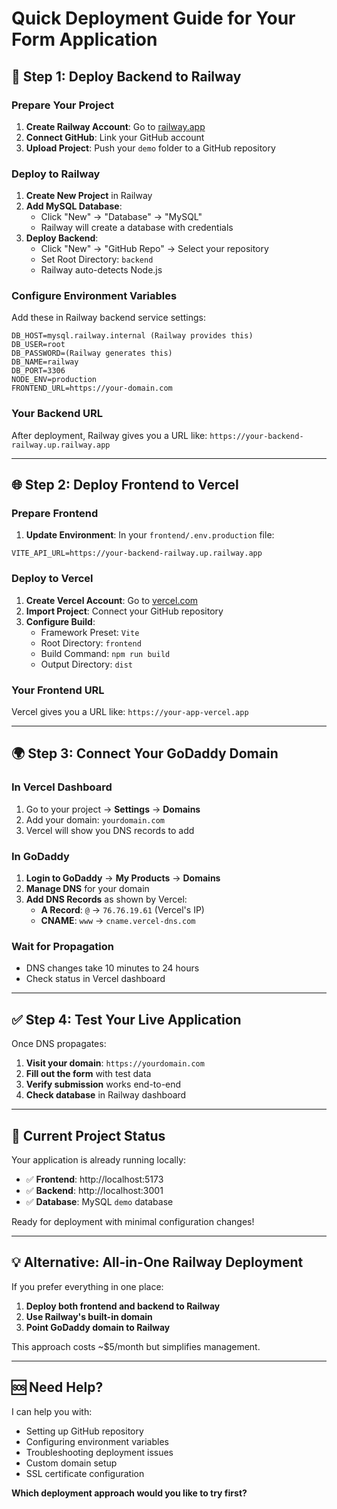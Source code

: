 # Quick Deployment Guide for Your Form Application

## 🚀 Step 1: Deploy Backend to Railway

### Prepare Your Project
1. **Create Railway Account**: Go to [railway.app](https://railway.app)
2. **Connect GitHub**: Link your GitHub account
3. **Upload Project**: Push your `demo` folder to a GitHub repository

### Deploy to Railway
1. **Create New Project** in Railway
2. **Add MySQL Database**:
   - Click "New" → "Database" → "MySQL"
   - Railway will create a database with credentials
3. **Deploy Backend**:
   - Click "New" → "GitHub Repo" → Select your repository
   - Set Root Directory: `backend`
   - Railway auto-detects Node.js

### Configure Environment Variables
Add these in Railway backend service settings:
```
DB_HOST=mysql.railway.internal (Railway provides this)
DB_USER=root
DB_PASSWORD=(Railway generates this)
DB_NAME=railway
DB_PORT=3306
NODE_ENV=production
FRONTEND_URL=https://your-domain.com
```

### Your Backend URL
After deployment, Railway gives you a URL like:
`https://your-backend-railway.up.railway.app`

---

## 🌐 Step 2: Deploy Frontend to Vercel

### Prepare Frontend
1. **Update Environment**: In your `frontend/.env.production` file:
```
VITE_API_URL=https://your-backend-railway.up.railway.app
```

### Deploy to Vercel
1. **Create Vercel Account**: Go to [vercel.com](https://vercel.com)
2. **Import Project**: Connect your GitHub repository
3. **Configure Build**:
   - Framework Preset: `Vite`
   - Root Directory: `frontend`
   - Build Command: `npm run build`
   - Output Directory: `dist`

### Your Frontend URL
Vercel gives you a URL like:
`https://your-app-vercel.app`

---

## 🌍 Step 3: Connect Your GoDaddy Domain

### In Vercel Dashboard
1. Go to your project → **Settings** → **Domains**
2. Add your domain: `yourdomain.com`
3. Vercel will show you DNS records to add

### In GoDaddy
1. **Login to GoDaddy** → **My Products** → **Domains**
2. **Manage DNS** for your domain
3. **Add DNS Records** as shown by Vercel:
   - **A Record**: `@` → `76.76.19.61` (Vercel's IP)
   - **CNAME**: `www` → `cname.vercel-dns.com`

### Wait for Propagation
- DNS changes take 10 minutes to 24 hours
- Check status in Vercel dashboard

---

## ✅ Step 4: Test Your Live Application

Once DNS propagates:
1. **Visit your domain**: `https://yourdomain.com`
2. **Fill out the form** with test data
3. **Verify submission** works end-to-end
4. **Check database** in Railway dashboard

---

## 🔧 Current Project Status

Your application is already running locally:
- ✅ **Frontend**: http://localhost:5173
- ✅ **Backend**: http://localhost:3001  
- ✅ **Database**: MySQL `demo` database

Ready for deployment with minimal configuration changes!

---

## 💡 Alternative: All-in-One Railway Deployment

If you prefer everything in one place:
1. **Deploy both frontend and backend to Railway**
2. **Use Railway's built-in domain**
3. **Point GoDaddy domain to Railway**

This approach costs ~$5/month but simplifies management.

---

## 🆘 Need Help?

I can help you with:
- Setting up GitHub repository
- Configuring environment variables
- Troubleshooting deployment issues
- Custom domain setup
- SSL certificate configuration

**Which deployment approach would you like to try first?**